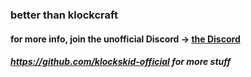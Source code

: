 ### better than klockcraft
#### for more info, join the unofficial Discord -> [the Discord](https://discord.gg/BP4G6rEGdb)
##### https://github.com/klockskid-official for more stuff
